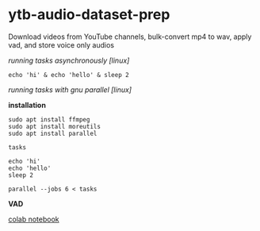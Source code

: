 # ytb-audio-dataset-prep
Download videos from YouTube channels, bulk-convert mp4 to wav, apply vad, and store voice only audios

*running tasks asynchronously [linux]*
```
echo 'hi' & echo 'hello' & sleep 2
```

*running tasks with gnu parallel [linux]*

**installation**

```console
sudo apt install ffmpeg
sudo apt install moreutils
sudo apt install parallel
```

`tasks`
```
echo 'hi'
echo 'hello'
sleep 2
```

`parallel --jobs 6 < tasks`

**VAD**

[colab notebook](https://colab.research.google.com/drive/1GAXo4CPB6DJUbIbuUVwNm9f5BQqs5GeB?usp=sharing)
